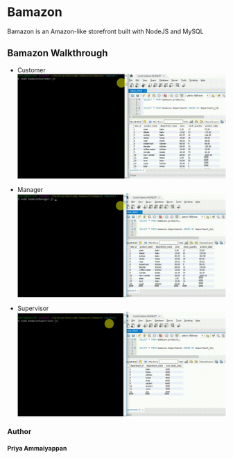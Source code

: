 # Bamazon
Bamazon is an Amazon-like storefront built with NodeJS and MySQL

## Bamazon Walkthrough

* Customer
 ![Customer](/images/bamazonCustomer.gif)

* Manager
 ![Manager](/images/bamazonManager.gif)

* Supervisor
 ![Supervisor](/images/bamazonSupervisor.gif)



### Author

#### Priya Ammaiyappan
